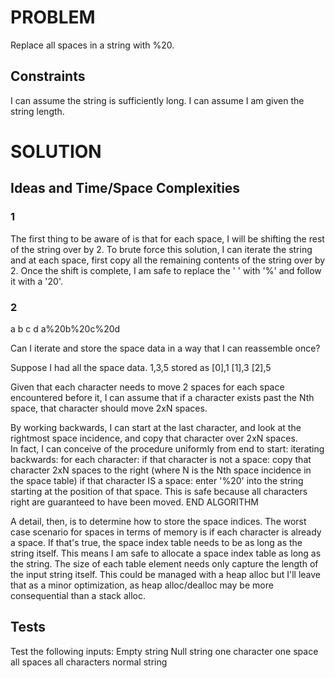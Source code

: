 # PROBLEM

Replace all spaces in a string with %20. 

## Constraints

I can assume the string is sufficiently long.  I can assume I am given the string length.
 
# SOLUTION

## Ideas and Time/Space Complexities

### 1

The first thing to be aware of is that for each space, I will be shifting the rest of the string over by 2. 
To brute force this solution, I can iterate the string and at each space, first copy all the remaining contents of the string over by 2. 
Once the shift is complete, I am safe to replace the ' ' with '%' and follow it with a '20'.

### 2 
 
a b c d
a%20b%20c%20d

Can I iterate and store the space data in a way that I can reassemble once?

Suppose I had all the space data.
1,3,5
stored as
[0],1
[1],3
[2],5

Given that each character needs to move 2 spaces for each space encountered before it, I can assume that if a character exists past the Nth space, that character should move 2xN spaces.

By working backwards, I can start at the last character, and look at the rightmost space incidence, and copy that character over 2xN spaces.  
In fact, I can conceive of the procedure uniformly from end to start:
iterating backwards:
    for each character:
        if that character is not a space:
            copy that character 2xN spaces to the right (where N is the Nth space incidence in the space table)
        if that character IS a space:
            enter '%20' into the string starting at the position of that space. This is safe because all characters right are guaranteed to have been moved. 
END ALGORITHM

A detail, then, is to determine how to store the space indices.  The worst case scenario for spaces in terms of memory is if each character is already a space.  If that's true, the space index table needs to be as long as the string itself.  This means I am safe to allocate a space index table as long as the string.  The size of each table element needs only capture the length of the input string itself.  This could be managed with a heap alloc but I'll leave that as a minor optimization, as heap alloc/dealloc may be more consequential than a stack alloc.

## Tests

Test the following inputs:
Empty string
Null string
one character
one space
all spaces
all characters
normal string


